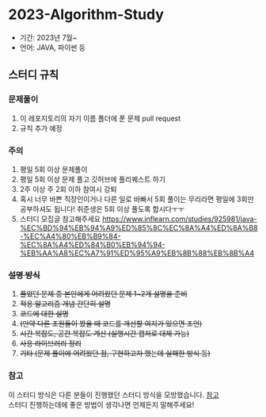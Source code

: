 # 2023-Algorithm-Study

- 기간: 2023년 7월~   
- 언어: JAVA, 파이썬 등   

## 스터디 규칙
### 문제풀이
1. 이 레포지토리의 자기 이름 폴더에 푼 문제 pull request
2. 규칙 추가 예정

### 주의
1. 평일 5회 이상 문제풀이
2. 평일 5회 이상 문제 풀고 깃허브에 풀리퀘스트 하기
3. 2주 이상 주 2회 이하 참여시 강퇴
4. 혹시 너무 바쁜 직장인이거나 다른 일로 바빠서 5회 풀이는 무리라면 평일에 3회만 공부하셔도 됩니다! 취준생은 5회 이상 풀도록 합시다ㅜㅜ
5. 스터디 모집글 참고해주세요 https://www.inflearn.com/studies/925981/java-%EC%BD%94%EB%94%A9%ED%85%8C%EC%8A%A4%ED%8A%B8-%EC%A4%80%EB%B9%84-%EC%8A%A4%ED%84%B0%EB%94%94-%EB%AA%A8%EC%A7%91%ED%95%A9%EB%8B%88%EB%8B%A4
### ~~설명 방식~~
1. ~~풀었던 문제 중 본인에게 어려웠던 문제 1~2개 설명을 준비~~
2. ~~적용 알고리즘 개념 간단히 설명~~
3. ~~코드에 대한 설명~~
4. ~~(만약 다른 조원들이 봤을 때 코드를 개선할 여지가 있으면 조언)~~
5. ~~시간 복잡도, 공간 복잡도 계산 (실행시간 캡처로 대체 가능)~~
6. ~~사용 라이브러리 정리~~
7. ~~기타 (문제 풀이에 어려웠던 점, 구현하고자 했는데 실패한 방식 등)~~


### 참고
이 스터디 방식은 다른 분들이 진행했던 스터디 방식을 모방했습니다. [참고](https://github.com/soo5717/2021-Algorithm-Study)   
스터디 진행하는데에 좋은 방법이 생각나면 언제든지 말해주세요!
